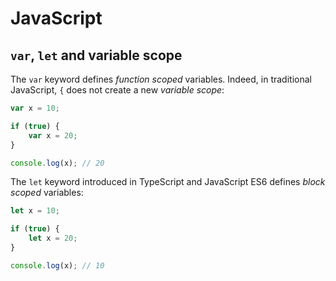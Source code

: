 # JavaScript

## `var`, `let` and variable scope

The `var` keyword defines *function scoped* variables.
Indeed, in traditional JavaScript, `{` does not create a new *variable scope*:

```ts
var x = 10;

if (true) {
    var x = 20;
}

console.log(x); // 20
```

The `let` keyword introduced in TypeScript and JavaScript ES6 defines *block scoped* variables:

```ts
let x = 10;

if (true) {
    let x = 20;
}

console.log(x); // 10
```
